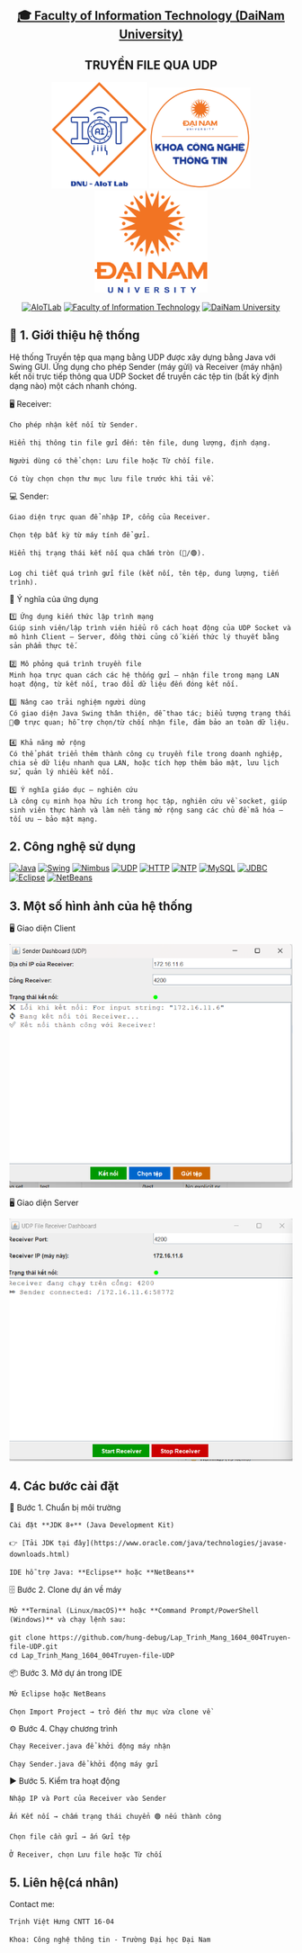 <h2 align="center">
    <a href="https://dainam.edu.vn/vi/khoa-cong-nghe-thong-tin">
    🎓 Faculty of Information Technology (DaiNam University)
    </a>
</h2>
<h2 align="center">
   TRUYỀN FILE QUA UDP
</h2>
<div align="center">
    <p align="center">
        <img src="docs/aiotlab_logo.png" alt="AIoTLab Logo" width="170"/>
        <img src="docs/fitdnu_logo.png" alt="AIoTLab Logo" width="180"/>
        <img src="docs/dnu_logo.png" alt="DaiNam University Logo" width="200"/>
    </p>

[![AIoTLab](https://img.shields.io/badge/AIoTLab-green?style=for-the-badge)](https://www.facebook.com/DNUAIoTLab)
[![Faculty of Information Technology](https://img.shields.io/badge/Faculty%20of%20Information%20Technology-blue?style=for-the-badge)](https://dainam.edu.vn/vi/khoa-cong-nghe-thong-tin)
[![DaiNam University](https://img.shields.io/badge/DaiNam%20University-orange?style=for-the-badge)](https://dainam.edu.vn)

</div>

## 📖 1. Giới thiệu hệ thống 

Hệ thống Truyền tệp qua mạng bằng UDP được xây dựng bằng Java với Swing GUI.
Ứng dụng cho phép Sender (máy gửi) và Receiver (máy nhận) kết nối trực tiếp thông qua UDP Socket để truyền các tệp tin (bất kỳ định dạng nào) một cách nhanh chóng.

🖥️ Receiver:

    Cho phép nhận kết nối từ Sender.

    Hiển thị thông tin file gửi đến: tên file, dung lượng, định dạng.

    Người dùng có thể chọn: Lưu file hoặc Từ chối file.

    Có tùy chọn chọn thư mục lưu file trước khi tải về.

💻 Sender:

    Giao diện trực quan để nhập IP, cổng của Receiver.

    Chọn tệp bất kỳ từ máy tính để gửi.

    Hiển thị trạng thái kết nối qua chấm tròn (🔴/🟢).

    Log chi tiết quá trình gửi file (kết nối, tên tệp, dung lượng, tiến trình).

🎯 Ý nghĩa của ứng dụng

    1️⃣ Ứng dụng kiến thức lập trình mạng
    Giúp sinh viên/lập trình viên hiểu rõ cách hoạt động của UDP Socket và mô hình Client – Server, đồng thời củng cố kiến thức lý thuyết bằng sản phẩm thực tế.

    2️⃣ Mô phỏng quá trình truyền file
    Minh họa trực quan cách các hệ thống gửi – nhận file trong mạng LAN hoạt động, từ kết nối, trao đổi dữ liệu đến đóng kết nối.

    3️⃣ Nâng cao trải nghiệm người dùng
    Có giao diện Java Swing thân thiện, dễ thao tác; biểu tượng trạng thái 🔴🟢 trực quan; hỗ trợ chọn/từ chối nhận file, đảm bảo an toàn dữ liệu.

    4️⃣ Khả năng mở rộng
    Có thể phát triển thêm thành công cụ truyền file trong doanh nghiệp, chia sẻ dữ liệu nhanh qua LAN, hoặc tích hợp thêm bảo mật, lưu lịch sử, quản lý nhiều kết nối.

    5️⃣ Ý nghĩa giáo dục – nghiên cứu
    Là công cụ minh họa hữu ích trong học tập, nghiên cứu về socket, giúp sinh viên thực hành và làm nền tảng mở rộng sang các chủ đề mã hóa – tối ưu – bảo mật mạng.

## 2. Công nghệ sử dụng

[![Java](https://img.shields.io/badge/Java-ED8B00?style=for-the-badge&logo=openjdk&logoColor=white)](https://www.oracle.com/java/technologies/javase-downloads.html) 
[![Swing](https://img.shields.io/badge/Java%20Swing-007396?style=for-the-badge&logo=java&logoColor=white)](https://docs.oracle.com/javase/tutorial/uiswing/) 
[![Nimbus](https://img.shields.io/badge/Nimbus%20Look&Feel-4B0082?style=for-the-badge&logo=java&logoColor=white)](https://docs.oracle.com/javase/tutorial/uiswing/lookandfeel/nimbus.html) 
[![UDP](https://img.shields.io/badge/UDP%20Socket-00599C?style=for-the-badge&logo=socket.io&logoColor=white)](https://docs.oracle.com/javase/tutorial/networking/datagrams/) 
[![HTTP](https://img.shields.io/badge/HTTP-FF6F00?style=for-the-badge&logo=mozilla&logoColor=white)](https://developer.mozilla.org/en-US/docs/Web/HTTP) 
[![NTP](https://img.shields.io/badge/NTP-228B22?style=for-the-badge&logo=internet-explorer&logoColor=white)](https://www.ntp.org/) 
[![MySQL](https://img.shields.io/badge/MySQL-4479A1?style=for-the-badge&logo=mysql&logoColor=white)](https://www.mysql.com/) 
[![JDBC](https://img.shields.io/badge/JDBC%20Connector-CC0000?style=for-the-badge&logo=java&logoColor=white)](https://dev.mysql.com/downloads/connector/j/) 
[![Eclipse](https://img.shields.io/badge/Eclipse-2C2255?style=for-the-badge&logo=eclipseide&logoColor=white)](https://www.eclipse.org/) 
[![NetBeans](https://img.shields.io/badge/NetBeans-1B6AC6?style=for-the-badge&logo=apachenetbeanside&logoColor=white)](https://netbeans.apache.org/) 
 


## 3. Một số hình ảnh của hệ thống
 
🖥️ Giao diện Client

![Client GUI](docs/sender.png)


🖥️ Giao diện Server

![Server GUI](docs/receiver.png)

## 4. Các bước cài đặt
🔧 Bước 1. Chuẩn bị môi trường

    Cài đặt **JDK 8+** (Java Development Kit) 

    👉 [Tải JDK tại đây](https://www.oracle.com/java/technologies/javase-downloads.html)

    IDE hỗ trợ Java: **Eclipse** hoặc **NetBeans**
🗄️ Bước 2. Clone dự án về máy

    Mở **Terminal (Linux/macOS)** hoặc **Command Prompt/PowerShell (Windows)** và chạy lệnh sau:
    
    git clone https://github.com/hung-debug/Lap_Trinh_Mang_1604_004Truyen-file-UDP.git
    cd Lap_Trinh_Mang_1604_004Truyen-file-UDP

📦 Bước 3. Mở dự án trong IDE

    Mở Eclipse hoặc NetBeans

    Chọn Import Project → trỏ đến thư mục vừa clone về
    
⚙️ Bước 4. Chạy chương trình

    Chạy Receiver.java để khởi động máy nhận

    Chạy Sender.java để khởi động máy gửi

▶️ Bước 5. Kiểm tra hoạt động

    Nhập IP và Port của Receiver vào Sender

    Ấn Kết nối → chấm trạng thái chuyển 🟢 nếu thành công

    Chọn file cần gửi → ấn Gửi tệp
    
    Ở Receiver, chọn Lưu file hoặc Từ chối


## 5. Liên hệ(cá nhân)

Contact me:


    Trịnh Việt Hưng CNTT 16-04

    Khoa: Công nghệ thông tin - Trường Đại học Đại Nam 

   


    


